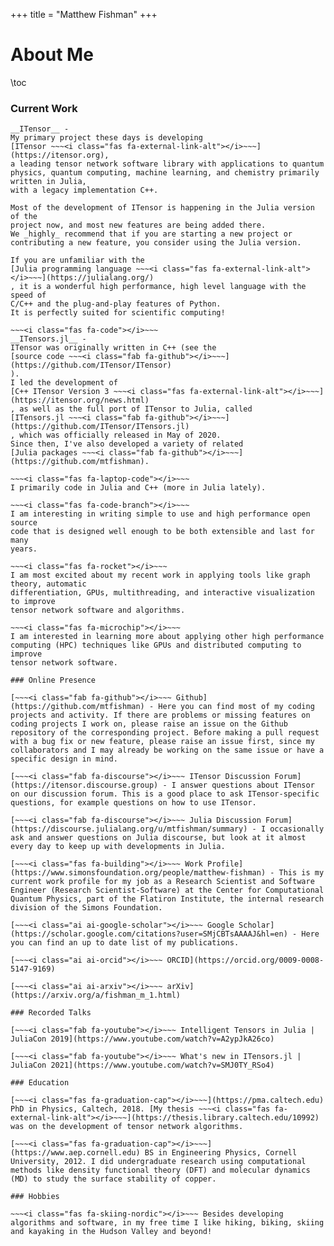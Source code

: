 +++
title = "Matthew Fishman"
+++

# About Me

\toc

### Current Work

~~~<i class="fas fa-draw-polygon"></i>~~~
__ITensor__ -
My primary project these days is developing
[ITensor ~~~<i class="fas fa-external-link-alt"></i>~~~](https://itensor.org),
a leading tensor network software library with applications to quantum
physics, quantum computing, machine learning, and chemistry primarily written in Julia,
with a legacy implementation C++.

Most of the development of ITensor is happening in the Julia version of the
project now, and most new features are being added there.
We _highly_ recommend that if you are starting a new project or
contributing a new feature, you consider using the Julia version.

If you are unfamiliar with the
[Julia programming language ~~~<i class="fas fa-external-link-alt"></i>~~~](https://julialang.org/)
, it is a wonderful high performance, high level language with the speed of
C/C++ and the plug-and-play features of Python.
It is perfectly suited for scientific computing!

~~~<i class="fas fa-code"></i>~~~
__ITensors.jl__ -
ITensor was originally written in C++ (see the
[source code ~~~<i class="fab fa-github"></i>~~~](https://github.com/ITensor/ITensor)
).
I led the development of
[C++ ITensor Version 3 ~~~<i class="fas fa-external-link-alt"></i>~~~](https://itensor.org/news.html)
, as well as the full port of ITensor to Julia, called
[ITensors.jl ~~~<i class="fab fa-github"></i>~~~](https://github.com/ITensor/ITensors.jl)
, which was officially released in May of 2020.
Since then, I've also developed a variety of related
[Julia packages ~~~<i class="fab fa-github"></i>~~~](https://github.com/mtfishman).

~~~<i class="fas fa-laptop-code"></i>~~~
I primarily code in Julia and C++ (more in Julia lately).

~~~<i class="fas fa-code-branch"></i>~~~
I am interesting in writing simple to use and high performance open source
code that is designed well enough to be both extensible and last for many
years.

~~~<i class="fas fa-rocket"></i>~~~
I am most excited about my recent work in applying tools like graph theory, automatic
differentiation, GPUs, multithreading, and interactive visualization to improve
tensor network software and algorithms.

~~~<i class="fas fa-microchip"></i>~~~
I am interested in learning more about applying other high performance
computing (HPC) techniques like GPUs and distributed computing to improve
tensor network software.

### Online Presence

[~~~<i class="fab fa-github"></i>~~~ Github](https://github.com/mtfishman) - Here you can find most of my coding projects and activity. If there are problems or missing features on coding projects I work on, please raise an issue on the Github repository of the corresponding project. Before making a pull request with a bug fix or new feature, please raise an issue first, since my collaborators and I may already be working on the same issue or have a specific design in mind.

[~~~<i class="fab fa-discourse"></i>~~~ ITensor Discussion Forum](https://itensor.discourse.group) - I answer questions about ITensor on our discussion forum. This is a good place to ask ITensor-specific questions, for example questions on how to use ITensor.

[~~~<i class="fab fa-discourse"></i>~~~ Julia Discussion Forum](https://discourse.julialang.org/u/mtfishman/summary) - I occasionally ask and answer questions on Julia discourse, but look at it almost every day to keep up with developments in Julia.

[~~~<i class="fas fa-building"></i>~~~ Work Profile](https://www.simonsfoundation.org/people/matthew-fishman) - This is my current work profile for my job as a Research Scientist and Software Engineer (Research Scientist-Software) at the Center for Computational Quantum Physics, part of the Flatiron Institute, the internal research division of the Simons Foundation.

[~~~<i class="ai ai-google-scholar"></i>~~~ Google Scholar](https://scholar.google.com/citations?user=SMjCBTsAAAAJ&hl=en) - Here you can find an up to date list of my publications.

[~~~<i class="ai ai-orcid"></i>~~~ ORCID](https://orcid.org/0009-0008-5147-9169)

[~~~<i class="ai ai-arxiv"></i>~~~ arXiv](https://arxiv.org/a/fishman_m_1.html)

### Recorded Talks

[~~~<i class="fab fa-youtube"></i>~~~ Intelligent Tensors in Julia | JuliaCon 2019](https://www.youtube.com/watch?v=A2ypJkA26co)

[~~~<i class="fab fa-youtube"></i>~~~ What's new in ITensors.jl | JuliaCon 2021](https://www.youtube.com/watch?v=SMJ0TY_RSo4)

### Education

[~~~<i class="fas fa-graduation-cap"></i>~~~](https://pma.caltech.edu) PhD in Physics, Caltech, 2018. [My thesis ~~~<i class="fas fa-external-link-alt"></i>~~~](https://thesis.library.caltech.edu/10992) was on the development of tensor network algorithms.

[~~~<i class="fas fa-graduation-cap"></i>~~~](https://www.aep.cornell.edu) BS in Engineering Physics, Cornell University, 2012. I did undergraduate research using computational methods like density functional theory (DFT) and molecular dynamics (MD) to study the surface stability of copper.

### Hobbies

~~~<i class="fas fa-skiing-nordic"></i>~~~ Besides developing algorithms and software, in my free time I like hiking, biking, skiing and kayaking in the Hudson Valley and beyond!

